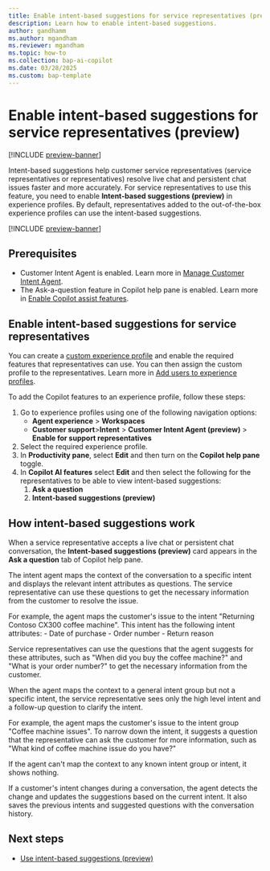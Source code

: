 ```yaml
---
title: Enable intent-based suggestions for service representatives (preview)
description: Learn how to enable intent-based suggestions.
author: gandhamm
ms.author: mgandham
ms.reviewer: mgandham
ms.topic: how-to
ms.collection: bap-ai-copilot
ms.date: 03/28/2025
ms.custom: bap-template 
---
```


# Enable intent-based suggestions for service representatives (preview)

[!INCLUDE [preview-banner](~/../shared-content/shared/preview-includes/preview-banner.md)]

Intent-based suggestions help customer service representatives (service representatives or representatives) resolve live chat and persistent chat issues faster and more accurately. For service representatives to use this feature, you need to enable **Intent-based suggestions (preview)** in experience profiles. By default, representatives added to the out-of-the-box  experience profiles can use the intent-based suggestions.

[!INCLUDE [preview-banner](~/../shared-content/shared/preview-includes/preview-note-d365.md)]

## Prerequisites

- Customer Intent Agent is enabled. Learn more in [Manage Customer Intent Agent](manage-customer-intent-agent.md).
- The Ask-a-question feature in Copilot help pane is enabled. Learn more in [Enable Copilot assist features](copilot-enable-help-pane.md).


## Enable intent-based suggestions for service representatives

You can create a [custom experience profile](/dynamics365/customer-service/administer/create-agent-experience-profile) and enable the required features that representatives can use. You can then assign the custom profile to the representatives. Learn more in [Add users to experience profiles](/dynamics365/customer-service/administer/add-profile-default).

To add the Copilot features to an experience profile, follow these steps:

1. Go to experience profiles using one of the following navigation options:
   - **Agent experience** > **Workspaces**
   - **Customer support**>**Intent** > **Customer Intent Agent (preview)** > **Enable for support representatives**
1. Select the required experience profile.
1. In **Productivity pane**, select **Edit** and then turn on the **Copilot help pane** toggle.
1. In **Copilot AI features** select **Edit** and then select the following for the representatives to be able to view intent-based suggestions:
     1. **Ask a question**
     1. **Intent-based suggestions (preview)**

## How intent-based suggestions work

When a service representative accepts a live chat or persistent chat conversation, the **Intent-based suggestions (preview)** card appears in the **Ask a question** tab of Copilot help pane.

 The intent agent maps the context of the conversation to a specific intent and displays the relevant intent attributes as questions. The service representative can use these questions to get the necessary information from the customer to resolve the issue.
   
  For example, the agent maps the customer's issue to the intent "Returning Contoso CX300 coffee machine". This intent has the following intent attributes:
    -	Date of purchase
    -	Order number
    -	Return reason

 Service representatives can use the questions that the agent suggests for these attributes, such as "When did you buy the coffee machine?" and "What is your order number?" to get the necessary information from the customer.

When the agent maps the context to a general intent group but not a specific intent, the service representative sees only the high level intent and a follow-up question to clarify the intent. 

For example, the agent maps the customer's issue to the intent group "Coffee machine issues". To narrow down the intent, it suggests a question that the representative can ask the customer for more information, such as "What kind of coffee machine issue do you have?"

If the agent can't map the context to any known intent group or intent, it shows nothing.

If a customer's intent changes during a conversation, the agent detects the change and updates the suggestions based on the current intent. It also saves the previous intents and suggested questions with the conversation history. 

## Next steps

- [Use intent-based suggestions (preview)](../use/use-intent-suggestions.md)